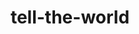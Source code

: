 ---
title: "tell-the-world"
img: "/img/virtuous-cycle-icons/tell-the-world.png"
heading: " Tell the World"
class: "virtuous-cycle"
weight: 2
---